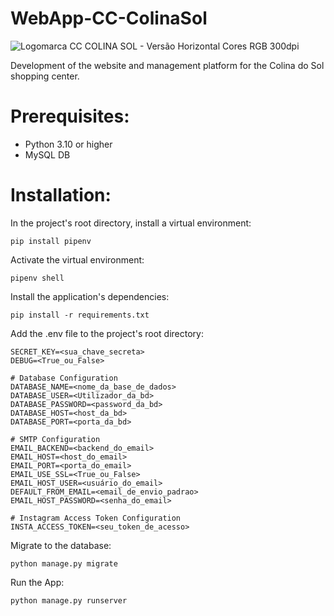 # WebApp-CC-ColinaSol


![Logomarca CC COLINA SOL - Versão Horizontal Cores RGB 300dpi](https://user-images.githubusercontent.com/79157730/215213134-4db3f2bf-01e7-4772-abde-70f05f2c2bb8.png)

Development of the website and management platform for the Colina do Sol shopping center.

# Prerequisites:
  * Python 3.10 or higher
  * MySQL DB
# Installation:

  In the project's root directory, install a virtual environment:

    pip install pipenv

  Activate the virtual environment:

    pipenv shell

  Install the application's dependencies:

    pip install -r requirements.txt

  Add the .env file to the project's root directory:

    SECRET_KEY=<sua_chave_secreta>
    DEBUG=<True_ou_False>
    
    # Database Configuration
    DATABASE_NAME=<nome_da_base_de_dados>
    DATABASE_USER=<Utilizador_da_bd>
    DATABASE_PASSWORD=<password_da_bd>
    DATABASE_HOST=<host_da_bd>
    DATABASE_PORT=<porta_da_bd>
    
    # SMTP Configuration
    EMAIL_BACKEND=<backend_do_email>
    EMAIL_HOST=<host_do_email>
    EMAIL_PORT=<porta_do_email>
    EMAIL_USE_SSL=<True_ou_False>
    EMAIL_HOST_USER=<usuário_do_email>
    DEFAULT_FROM_EMAIL=<email_de_envio_padrao>
    EMAIL_HOST_PASSWORD=<senha_do_email>
    
    # Instagram Access Token Configuration
    INSTA_ACCESS_TOKEN=<seu_token_de_acesso>

  Migrate to the database:

    python manage.py migrate

  Run the App:

    python manage.py runserver
  
